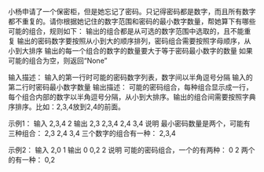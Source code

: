 小杨申请了一个保密柜，但是她忘记了密码。只记得密码都是数字，而且所有数字都不重复的。请你根据她记住的数字范围和密码的最小数字数量，帮她算下有哪些可能的组合，规则如下：
输出的组合都是从可选的数字范围中选取的，且不能重复
输出的密码数字要按照从小到大的顺序排列，密码组合需要按照字母顺序，从小到大排序
输出的每一个组合的数字的数量要大于等于密码最小数字的数量
如果可能的组合为空，则返回“None”

输入描述：
输入的第一行时可能的密码数字列表，数字间以半角逗号分隔
输入的第二行时密码最小数字数量
输出描述：
可能的密码组合，每种组合显示成一行，每个组合内部的数字以半角逗号分隔，从小到大排序。输出的组合间需要按照字典序排序。比如：2,3,4放到2,4的前面。

示例1：
输入
2,3,4
2
输出
2,3
2,3,4
2,4
3,4
说明
最小密码数量是两个，可能有三种组合：
2,3
2,4
3,4
三个数字的组合有一种：
2,3,4

示例2：
输入
2,0
1
输出
0
0,2
2
说明
可能的密码组合，一个的有两种：
0
2
两个的有一种：
0,2
